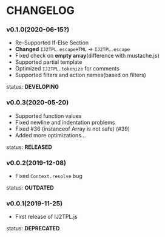 <!--
	-- Auto-generated from <PROJECT ROOT>/changes.json
	-- DO NOT TRY TO MODIFY DIRECTLY!!!
	-->
CHANGELOG
==========

### v0.1.0(2020-06-15?)
- Re-Supported If-Else Section
- **Changed** `IJ2TPL.escapeHTML` -> `IJ2TPL.escape`
- Fixed check on **empty array**(difference with mustache.js)
- Supported partial template
- Optimized `IJ2TPL.tokenize` for comments
- Supported filters and action names(based on filters)

status: **DEVELOPING**

### v0.0.3(2020-05-20)
- Supported function values
- Fixed newline and indentation problems
- Fixed #36 (instanceof Array is not safe) (#39)
- Added more optimizations...

status: **RELEASED**

### v0.0.2(2019-12-08)
- Fixed `Context.resolve` bug

status: **OUTDATED**

### v0.0.1(2019-11-25)
- First release of IJ2TPL.js

status: **DEPRECATED**

